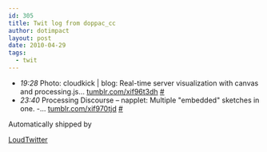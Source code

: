 ```yaml
---
id: 305
title: Twit log from doppac_cc
author: dotimpact
layout: post
date: 2010-04-29
tags:
  - twit
---
```

<ul class="loudtwitter">
  <li>
    <em>19:28</em> Photo: cloudkick | blog: Real-time server visualization with canvas and processing.js&#8230; <a href="http://tumblr.com/xif96t3dh">tumblr.com/xif96t3dh</a> <a href="http://twitter.com/doppac_cc/statuses/12998960362">#</a>
  </li>
  <li>
    <em>23:40</em> Processing Discourse &#8211; napplet: Multiple "embedded" sketches in one. -&#8230; <a href="http://tumblr.com/xif970tjd">tumblr.com/xif970tjd</a> <a href="http://twitter.com/doppac_cc/statuses/13009996846">#</a>
  </li>
</ul>Automatically shipped by 

[LoudTwitter][1]

 [1]: http://www.loudtwitter.com
